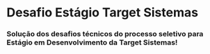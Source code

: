 
# Desafio Estágio Target Sistemas

### Solução dos desafios técnicos do processo seletivo para Estágio em Desenvolvimento da Target Sistemas!

